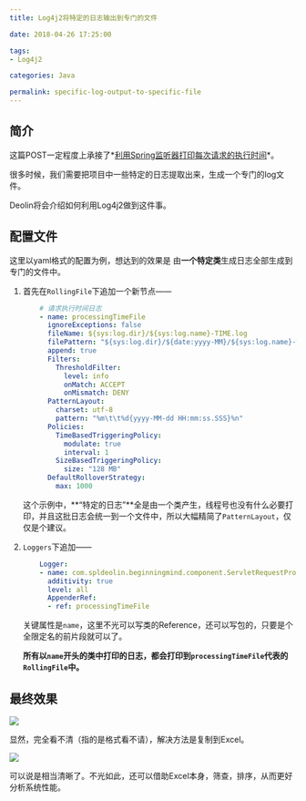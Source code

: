```yaml
---
title: Log4j2将特定的日志输出到专门的文件

date: 2018-04-26 17:25:00

tags:
- Log4j2

categories: Java

permalink: specific-log-output-to-specific-file
---
```


## 简介

这篇POST一定程度上承接了*[利用Spring监听器打印每次请求的执行时间](http://spldeolin.com/posts/processing-time-log-listener/)*。

很多时候，我们需要把项目中一些特定的日志提取出来，生成一个专门的log文件。

Deolin将会介绍如何利用Log4j2做到这件事。



## 配置文件 

这里以yaml格式的配置为例，想达到的效果是 由**一个特定类**生成日志全部生成到专门的文件中。

1. 首先在`RollingFile`下追加一个新节点——

   ~~~yaml
       # 请求执行时间日志
       - name: processingTimeFile
         ignoreExceptions: false
         fileName: ${sys:log.dir}/${sys:log.name}-TIME.log
         filePattern: "${sys:log.dir}/${date:yyyy-MM}/${sys:log.name}-%d{yyyy-MM-dd}-TIME.log.gz"
         append: true
         Filters:
           ThresholdFilter:
             level: info
             onMatch: ACCEPT
             onMismatch: DENY
         PatternLayout:
           charset: utf-8
           pattern: "%m\t\t%d{yyyy-MM-dd HH:mm:ss.SSS}%n"
         Policies:
           TimeBasedTriggeringPolicy:
             modulate: true
             interval: 1
           SizeBasedTriggeringPolicy:
             size: "128 MB"
         DefaultRolloverStrategy:
           max: 1000
   ~~~

   这个示例中，**“特定的日志”**全是由一个类产生，线程号也没有什么必要打印，并且这批日志会统一到一个文件中，所以大幅精简了`PatternLayout`，仅仅是个建议。

2. `Loggers`下追加——

   ~~~yaml
       Logger:
       - name: com.spldeolin.beginningmind.component.ServletRequestProcessingTimeLogListener
         additivity: true
         level: all
         AppenderRef:
         - ref: processingTimeFile
   ~~~


   关键属性是`name`，这里不光可以写类的Reference，还可以写包的，只要是个全限定名的前片段就可以了。

   **所有以`name`开头的类中打印的日志，都会打印到`processingTimeFile`代表的`RollingFile`中。**



## 最终效果

![](/images/specific-log-output-to-specific-file-1.png)



显然，完全看不清（指的是格式看不请），解决方法是复制到Excel。

![](/images/specific-log-output-to-specific-file-2.png)



可以说是相当清晰了。不光如此，还可以借助Excel本身，筛查，排序，从而更好分析系统性能。